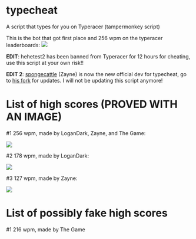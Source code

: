 typecheat
=========
A script that types for you on Typeracer (tampermonkey script)

This is the bot that got first place and 256 wpm on the typeracer leaderboards:
![](https://puu.sh/wRMOt/e6a1493c10.png)

**EDIT**: hehetest2 has been banned from Typeracer for 12 hours for cheating, use this script at your own risk!!

**EDIT 2**: [spongecattle](https://github.com/spongecattle) (Zayne) is now the new official dev for typecheat, go to [his fork](https://github.com/spongecattle/typecheat) for updates. I will not be updating this script anymore!

List of high scores (PROVED WITH AN IMAGE)
===================
#1 256 wpm, made by LoganDark, Zayne, and The Game:

![](https://puu.sh/wRMOt/e6a1493c10.png)

#2 178 wpm, made by LoganDark:

![](https://cdn.discordapp.com/attachments/338984733260382208/339048188399058974/unknown.png)

#3 127 wpm, made by Zayne:

![](https://cdn.discordapp.com/attachments/339030136219238400/339066555113406465/unknown.png)

List of possibly fake high scores
===================
#1 216 wpm, made by The Game
